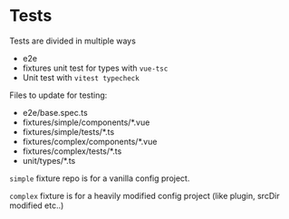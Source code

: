 # Tests

Tests are divided in multiple ways

- e2e
- fixtures unit test for types with `vue-tsc`
- Unit test with `vitest typecheck`


Files to update for testing:

- e2e/base.spec.ts
- fixtures/simple/components/*.vue
- fixtures/simple/tests/*.ts
- fixtures/complex/components/*.vue
- fixtures/complex/tests/*.ts
- unit/types/*.ts


`simple` fixture repo is for a vanilla config project.

`complex` fixture is for a heavily modified config project (like plugin, srcDir modified etc..)